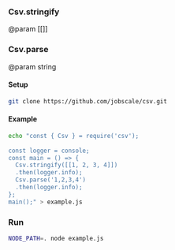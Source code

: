 ### Csv.stringify

@param [[]]

### Csv.parse

@param string

#### Setup
```bash
git clone https://github.com/jobscale/csv.git
```

#### Example
```bash
echo "const { Csv } = require('csv');
      
const logger = console;
const main = () => {
  Csv.stringify([[1, 2, 3, 4]])
  .then(logger.info);
  Csv.parse('1,2,3,4')
  .then(logger.info);
};
main();" > example.js
```

### Run
```bash
NODE_PATH=. node example.js
```
